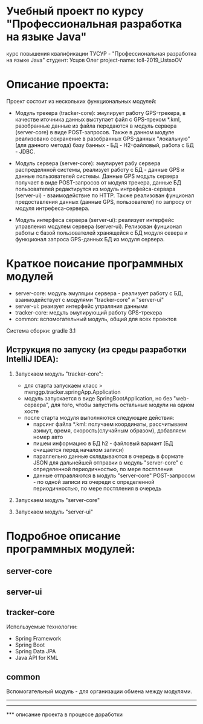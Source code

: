 Учебный проект по курсу "Профессиональная разработка на языке Java"
==================================================================
курс повышения квалификации ТУСУР - "Профессиональная разработка на языке Java" 
студент: Усцов Олег
project-name: toll-2019_UstsoOV

Описание проекта:
====================
Проект состоит из нескольких функциональных модулей:

- Модуль трекера (tracker-core): эмулирует работу GPS-трекера, в качестве иточника данных выступает файл 
с GPS-треком *.kml, разобранные данные из файла передаются в модуль сервера (server-core) в виде POST-запросов. 
Также в данном модуле реализовано сохранение в разобранных GPS-данных "локальную" (для данного метода) 
базу банных - БД - H2-файловый, работа с БД - JDBC.

- Модуль сервера (server-core): эмулирует рабу сервера распределнной системы, реализует работу с БД - 
данные GPS и данные пользователей системы. Данные GPS модуль сервера получает в виде POST-запросов от 
модуля трекера, данные БД пользователей редактирутся из модуль интрефейса-сервара (server-ui) - 
взаимодействие по HTTP. Также реализован фунционал предоставления данных (данные GPS, пользователи) 
по запросу от модуля интрефеса-сервера.

 - Модуль интерфеса сервера (server-ui): реализует интерфейс управления модулем сервера (server-ui). 
 Релизован фунционал работы с базой пользователей хранящейся с БД модуля севера и функционал запроса
 GPS-данных БД из модуля сервера.        

Краткое поисание программных модулей
=====================================
 
 - server-core:     модуль эмуляции сервера - реализует работу с БД, взаимодействует с модулями "tracker-core" и "server-ui" 
 - server-ui:       реаизует интерфейс упраляния данными
 - tracker-core:    медуль эмулирующий работу GPS-трекера
 - common:          вспомогательный модуль, общий для всех проектов

Система сборки: gradle 3.1


Иструкция по запуску (из среды разработки IntelliJ IDEA):
---------------------------------------------------------

1. Запускаем модуль "tracker-core":
	- для старта запускаем класс > menggp.tracker.springApp.Application
	- модуль запускается в виде SpringBootApplication, но без "web-сервера", для того, чтобы запустить остальные модули на одном хосте
	- после старта модуля выполняются следующие действия:
		- парсинг файла *.kml: получаем координаты, рассчитываем азимут, время, скорость(случайным образом), добавляем номер авто
		- пишем информацию в БД h2 - файловый вариант (БД очищается перед началом записи)
		- параллельно данные склвдываются в очередь в формате JSON для дальнейшей отправки в модуль "server-core"
			с определенной периодичностью, по мере постпления
		- данные отправляются в модуль "server-core" POST-запросом - по одной записи из очереди
			с определенной периодичностью, по мере постпления в очередь

2. Запускаем модуль "server-core"

3. Запускаем модуль "server-ui" 
			 
			

Подробное описание программных модулей:
=====================================

server-core
-----------

server-ui
----------

tracker-core
------------
Используемые технологии:
   - Spring Framework
   - Spring Boot
   - Spring Data JPA
   - Java API for KML

common
--------
Вспомогательный модуль - для организации обмена между модулями.



---------------------
---------------------
 *** описание проекта в процессе доработки
